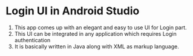 # Login UI in Android Studio
1) This app comes up with an elegant and easy to use UI for Login part.
2) This UI can be integrated in any application which requires Login authentication
3) It is basically written in Java along with XML as markup language.
